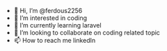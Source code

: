- 👋 Hi, I’m @ferdous2256
- 👀 I’m interested in coding
- 🌱 I’m currently learning laravel
- 💞️ I’m looking to collaborate on coding related topic
- 📫 How to reach me linkedIn

<!---
ferdous2256/ferdous2256 is a ✨ special ✨ repository because its `README.md` (this file) appears on your GitHub profile.
You can click the Preview link to take a look at your changes.
--->
